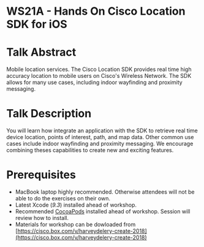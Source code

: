# WS21A - Hands On Cisco Location SDK for iOS 


# Talk Abstract
Mobile location services. The Cisco Location SDK provides real time high accuracy location to mobile users on Cisco's Wireless Network. 
The SDK allows for many use cases, including indoor wayfinding and proximity messaging.

# Talk Description
You will learn how integrate an application with the SDK to retrieve real time device location, points of interest, path, and map data.
Other common use cases include indoor wayfinding and proximity messaging. We encourage combining theses capabilities to create new and exciting features.

# Prerequisites

* MacBook laptop highly recommended. Otherwise attendees will not be able to do the exercises on their own.
* Latest Xcode (_9.3_) installed ahead of workshop.
* Recommended [CocoaPods](https://cocoapods.org/) installed ahead of workshop. Session will review how to install.
* Materials for workshop can be dowloaded from [https://cisco.box.com/v/harveydelery-create-2018](https://cisco.box.com/v/harveydelery-create-2018)
